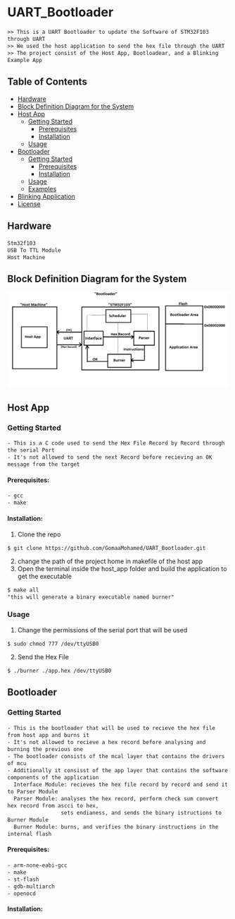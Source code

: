# UART_Bootloader
```
>> This is a UART Bootloader to update the Software of STM32F103 through UART
>> We used the host application to send the hex file through the UART
>> The project consist of the Host App, Bootloadear, and a Blinking Example App
```

## Table of Contents
- [Hardware](#hardware)
- [Block Definition Diagram for the System](#block_definition_diagram_for_the_system)
- [Host App](#host_app)
  - [Getting Started](#getting_started)
    - [Prerequisites](#Prerequisites)
    - [Installation](#installation)
  - [Usage](#usage)
- [Bootloader](#bootloader)
  - [Getting Started](#getting_started)
    - [Prerequisites](#Prerequisites)
    - [Installation](#installation)
  - [Usage](#usage)
  - [Examples](#examples)
- [Blinking Application](#blinking_application)
- [License](#license)


## Hardware
```
Stm32f103
USB To TTL Module
Host Machine
```

  
## Block Definition Diagram for the System
![alt text](./images/Bootloader.png)

## Host App
### Getting Started
```
- This is a C code used to send the Hex File Record by Record through the serial Port
- It's not allowed to send the next Record before recieving an OK message from the target 
```
#### Prerequisites:
```
- gcc
- make
```
#### Installation:
1. Clone the repo
```
$ git clone https://github.com/GomaaMohamed/UART_Bootloader.git
```
2. change the path of the project home in makefile of the host app
3. Open the terminal inside the host_app folder and build the application to get the executable
```
$ make all
"this will generate a binary executable named burner"
```
### Usage
1. Change the permissions of the serial port that will be used
```
$ sudo chmod 777 /dev/ttyUSB0
```
2. Send the Hex File
```
$ ./burner ./app.hex /dev/ttyUSB0
```

## Bootloader
### Getting Started
```
- This is the bootloader that will be used to recieve the hex file from host app and burns it
- It's not allowed to recieve a hex record before analysing and burning the previous one
- The bootloader consists of the mcal layer that contains the drivers of mcu
- Additionally it consisst of the app layer that contains the software components of the application
  Interface Module: recieves the hex file record by record and send it to Parser Module
  Parser Module: analyses the hex record, perform check sum convert hex record from ascci to hex,
                 sets endianess, and sends the binary istructions to Burner Module
  Burner Module: burns, and verifies the binary instructions in the internal flash
```
#### Prerequisites:
```
- arm-none-eabi-gcc
- make
- st-flash
- gdb-multiarch
- openocd
```
#### Installation:



